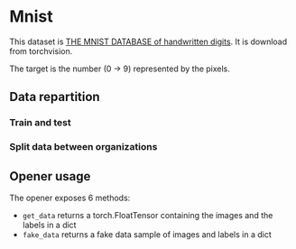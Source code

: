 # Mnist

This dataset is [THE MNIST DATABASE of handwritten digits](http://yann.lecun.com/exdb/mnist/). It is download from torchvision.

The target is the number (0 -> 9) represented by the pixels.

## Data repartition

### Train and test

### Split data between organizations

## Opener usage

The opener exposes 6 methods:

- `get_data` returns a torch.FloatTensor containing the images and the labels in a dict
- `fake_data` returns a fake data sample of images and labels in a dict
